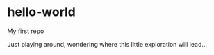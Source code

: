 hello-world
===========

My first repo

Just playing around, wondering where this little exploration will lead...
